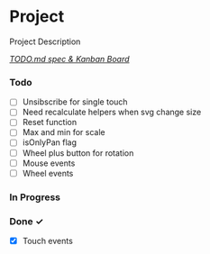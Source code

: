 # Project

Project Description

<em>[TODO.md spec & Kanban Board](https://bit.ly/3fCwKfM)</em>

### Todo

- [ ] Unsibscribe for single touch  
- [ ] Need recalculate helpers when svg change size  
- [ ] Reset function  
- [ ] Max and min for scale  
- [ ] isOnlyPan flag  
- [ ] Wheel plus button for rotation  
- [ ] Mouse events  
- [ ] Wheel events  

### In Progress


### Done ✓

- [x] Touch events  

